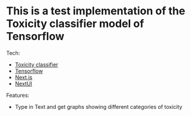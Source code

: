 # This is a test implementation of the Toxicity classifier model of Tensorflow

Tech:
- [Toxicity classifier](https://github.com/tensorflow/tfjs-models/tree/master/toxicity)
- [Tensorflow](https://github.com/tensorflow/tensorflow)
- [Next.js](https://nextjs.org/)
- [NextUI](https://nextui.org/)

Features:
- Type in Text and get graphs showing different categories of toxicity